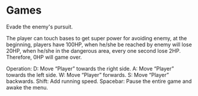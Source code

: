 # Games
Evade the enemy's pursuit.

The player can touch bases to get super power for avoiding enemy, at the beginning, players have 100HP, when he/she be reached by enemy will lose 20HP, when he/she in the dangerous area, every one second lose 2HP. Therefore, 0HP will game over.

Operation:
D: Move “Player” towards the right side.
A: Move “Player” towards the left side.
W: Move “Player” forwards.
S: Move “Player” backwards.
Shift: Add running speed.
Spacebar: Pause the entire game and awake the menu.
